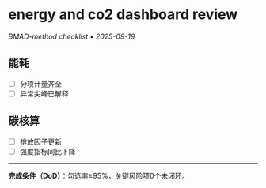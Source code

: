 # energy and co2 dashboard review

_BMAD-method checklist • 2025-09-19_

## 能耗

- [ ] 分项计量齐全
- [ ] 异常尖峰已解释

## 碳核算

- [ ] 排放因子更新
- [ ] 强度指标同比下降

---

**完成条件（DoD）**：勾选率≥95%，关键风险项0个未闭环。
